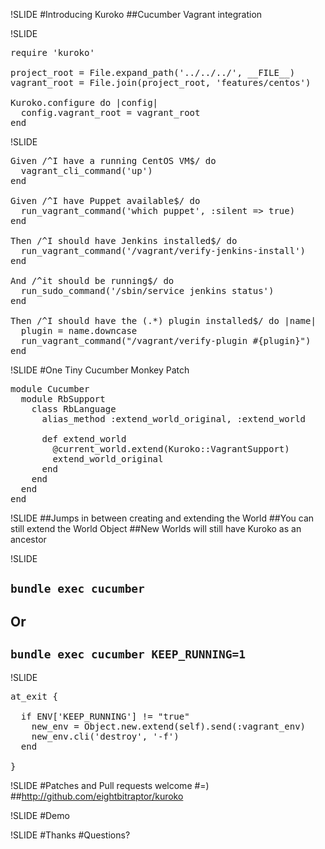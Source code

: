 !SLIDE
#Introducing Kuroko
##Cucumber Vagrant integration

!SLIDE
<pre class="sh_ruby">
require 'kuroko'

project_root = File.expand_path('../../../', __FILE__)
vagrant_root = File.join(project_root, 'features/centos')

Kuroko.configure do |config|
  config.vagrant_root = vagrant_root
end
</pre>

!SLIDE
<pre class="sh_ruby">
Given /^I have a running CentOS VM$/ do
  vagrant_cli_command('up')
end

Given /^I have Puppet available$/ do
  run_vagrant_command('which puppet', :silent => true)
end

Then /^I should have Jenkins installed$/ do
  run_vagrant_command('/vagrant/verify-jenkins-install')
end

And /^it should be running$/ do
  run_sudo_command('/sbin/service jenkins status')
end

Then /^I should have the (.*) plugin installed$/ do |name|
  plugin = name.downcase
  run_vagrant_command("/vagrant/verify-plugin #{plugin}")
end
</pre>

!SLIDE
#One Tiny Cucumber Monkey Patch
<pre class="sh_ruby">
module Cucumber
  module RbSupport
    class RbLanguage
      alias_method :extend_world_original, :extend_world

      def extend_world
        @current_world.extend(Kuroko::VagrantSupport)
        extend_world_original
      end
    end
  end
end
</pre>

!SLIDE
##Jumps in between creating and extending the World
##You can still extend the World Object
##New Worlds will still have Kuroko as an ancestor

!SLIDE
## `bundle exec cucumber`
## Or
## `bundle exec cucumber KEEP_RUNNING=1`

!SLIDE
<pre class="sh_ruby">
at_exit {

  if ENV['KEEP_RUNNING'] != "true"
    new_env = Object.new.extend(self).send(:vagrant_env)
    new_env.cli('destroy', '-f')
  end

}
</pre>

!SLIDE
#Patches and Pull requests welcome
#=)
##http://github.com/eightbitraptor/kuroko

!SLIDE
#Demo

!SLIDE
#Thanks
#Questions?
